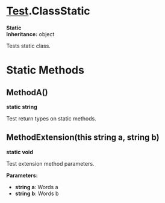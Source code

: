 # [Test](TableOfContents.Test.md).ClassStatic

**Static**  
**Inheritance:** object  

Tests static class.  

# Static Methods

## MethodA()

**static string**  

Test return types on static methods.  

## MethodExtension(this string a, string b)

**static void**  

Test extension method parameters.  

**Parameters:**  
* **string a**: Words a  
* **string b**: Words b  

